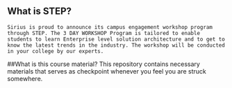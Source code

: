 ## What is STEP?

    Sirius is proud to announce its campus engagement workshop program through STEP. The 3 DAY WORKSHOP Program is tailored to enable students to learn Enterprise level solution architecture and to get to know the latest trends in the industry. The workshop will be conducted in your college by our experts.

##What is this course material?
This repository contains necessary materials that serves as checkpoint whenever you feel you are struck somewhere.
